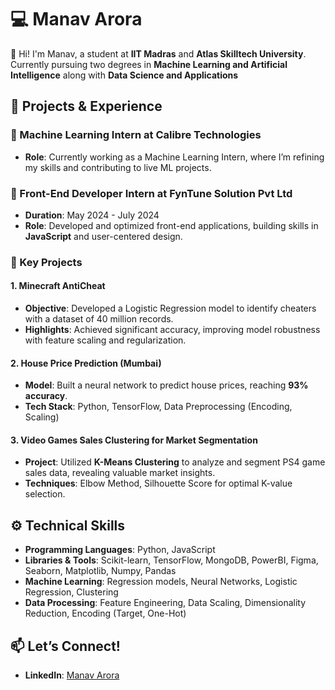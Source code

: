 # 💻 Manav Arora

👋 Hi! I'm Manav, a student at **IIT Madras** and **Atlas Skilltech University**. Currently pursuing two degrees in **Machine Learning and Artificial Intelligence** along with **Data Science and Applications**

## 🚀 Projects & Experience

### 🔹 Machine Learning Intern at Calibre Technologies
- **Role**: Currently working as a Machine Learning Intern, where I’m refining my skills and contributing to live ML projects.

### 🔹 Front-End Developer Intern at FynTune Solution Pvt Ltd
- **Duration**: May 2024 - July 2024
- **Role**: Developed and optimized front-end applications, building skills in **JavaScript** and user-centered design.

### 🔹 Key Projects

#### 1. Minecraft AntiCheat
- **Objective**: Developed a Logistic Regression model to identify cheaters with a dataset of 40 million records.
- **Highlights**: Achieved significant accuracy, improving model robustness with feature scaling and regularization.

#### 2. House Price Prediction (Mumbai)
- **Model**: Built a neural network to predict house prices, reaching **93% accuracy**.
- **Tech Stack**: Python, TensorFlow, Data Preprocessing (Encoding, Scaling)

#### 3. Video Games Sales Clustering for Market Segmentation
- **Project**: Utilized **K-Means Clustering** to analyze and segment PS4 game sales data, revealing valuable market insights.
- **Techniques**: Elbow Method, Silhouette Score for optimal K-value selection.

## ⚙️ Technical Skills
- **Programming Languages**: Python, JavaScript
- **Libraries & Tools**: Scikit-learn, TensorFlow, MongoDB, PowerBI, Figma, Seaborn, Matplotlib, Numpy, Pandas
- **Machine Learning**: Regression models, Neural Networks, Logistic Regression, Clustering
- **Data Processing**: Feature Engineering, Data Scaling, Dimensionality Reduction, Encoding (Target, One-Hot)

## 📫 Let’s Connect!
- **LinkedIn**: [Manav Arora](https://www.linkedin.com/in/manav-arora-488924295/)
